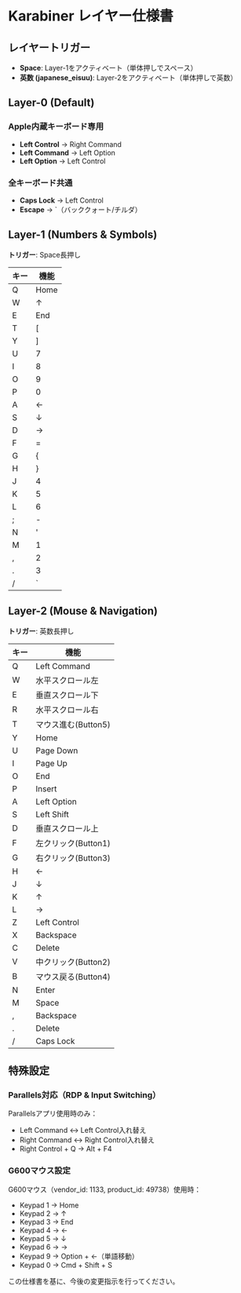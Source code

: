 # Karabiner レイヤー仕様書

## レイヤートリガー
- **Space**: Layer-1をアクティベート（単体押しでスペース）
- **英数 (japanese_eisuu)**: Layer-2をアクティベート（単体押しで英数）

## Layer-0 (Default)

### Apple内蔵キーボード専用
- **Left Control** → Right Command
- **Left Command** → Left Option
- **Left Option** → Left Control

### 全キーボード共通
- **Caps Lock** → Left Control
- **Escape** → `（バッククォート/チルダ）

## Layer-1 (Numbers & Symbols)
**トリガー**: Space長押し

| キー | 機能 |
|------|------|
| Q | Home |
| W | ↑ |
| E | End |
| T | [ |
| Y | ] |
| U | 7 |
| I | 8 |
| O | 9 |
| P | 0 |
| A | ← |
| S | ↓ |
| D | → |
| F | = |
| G | { |
| H | } |
| J | 4 |
| K | 5 |
| L | 6 |
| ; | - |
| N | ' |
| M | 1 |
| , | 2 |
| . | 3 |
| / | ` |

## Layer-2 (Mouse & Navigation)
**トリガー**: 英数長押し

| キー | 機能 |
|------|------|
| Q | Left Command |
| W | 水平スクロール左 |
| E | 垂直スクロール下 |
| R | 水平スクロール右 |
| T | マウス進む(Button5) |
| Y | Home |
| U | Page Down |
| I | Page Up |
| O | End |
| P | Insert |
| A | Left Option |
| S | Left Shift |
| D | 垂直スクロール上 |
| F | 左クリック(Button1) |
| G | 右クリック(Button3) |
| H | ← |
| J | ↓ |
| K | ↑ |
| L | → |
| Z | Left Control |
| X | Backspace |
| C | Delete |
| V | 中クリック(Button2) |
| B | マウス戻る(Button4) |
| N | Enter |
| M | Space |
| , | Backspace |
| . | Delete |
| / | Caps Lock |

## 特殊設定

### Parallels対応（RDP & Input Switching）
Parallelsアプリ使用時のみ：
- Left Command ↔ Left Control入れ替え
- Right Command ↔ Right Control入れ替え
- Right Control + Q → Alt + F4

### G600マウス設定
G600マウス（vendor_id: 1133, product_id: 49738）使用時：
- Keypad 1 → Home
- Keypad 2 → ↑
- Keypad 3 → End
- Keypad 4 → ←
- Keypad 5 → ↓
- Keypad 6 → →
- Keypad 9 → Option + ←（単語移動）
- Keypad 0 → Cmd + Shift + S

この仕様書を基に、今後の変更指示を行ってください。